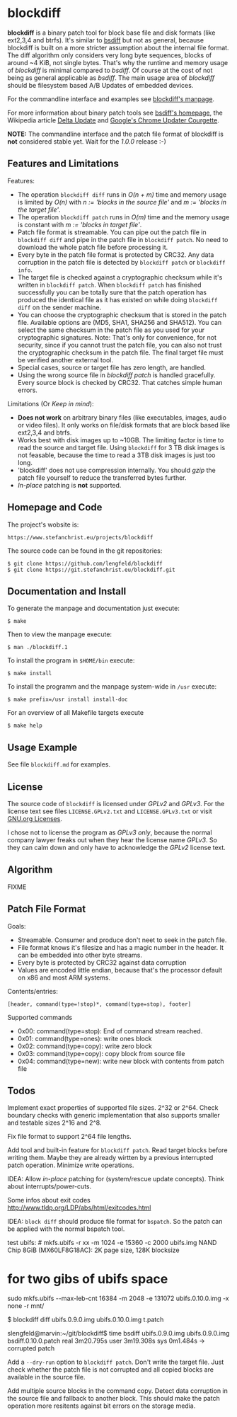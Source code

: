
blockdiff
=========

**blockdiff** is a binary patch tool for block base file and disk formats (like
ext2,3,4 and btrfs). It's similar to [bsdiff] but not as general, because
blockdiff is built on a more stricter assumption about the internal file
format.  The diff algorithm only considers very long byte sequences, blocks of
around ~4 KiB, not single bytes. That's why the runtime and memory usage of
*blockdiff* is minimal compared to *bsdiff*. Of course at the cost of not being
as general applicable as *bsdiff*.  The main usage area of *blockdiff* should
be filesystem based A/B Updates of embedded devices.

For the commandline interface and examples see [blockdiff's
manpage](blockdiff.md).

For more information about binary patch tools see [bsdiff's homepage][bsdiff],
the Wikipedia article [Delta Update][wikipedia-delta-update] and [Google's
Chrome Updater Courgette][google-chrome-courgette].

**NOTE:** The commandline interface and the patch file format of blockdiff is
**not** considered stable yet. Wait for the *1.0.0* release :-)

[bsdiff]: http://www.daemonology.net/bsdiff/
[wikipedia-delta-update]: https://en.wikipedia.org/wiki/Delta_update
[google-chrome-courgette]: https://www.chromium.org/developers/design-documents/software-updates-courgette


Features and Limitations
------------------------

Features:

* The operation `blockdiff diff` runs in *O(n + m)* time and memory usage is limited
  by *O(n)* with *n := 'blocks in the source file'* and *m := 'blocks in the target file'*.
* The operation `blockdiff patch` runs in *O(m)* time and the memory usage is
  constant with *m := 'blocks in target file'*.
* Patch file format is streamable. You can pipe out the patch file in
  `blockdiff diff` and pipe in the patch file in `blockdiff patch`. No need to
  download the whole patch file before processing it.
* Every byte in the patch file format is protected by CRC32. Any data
  corruption in the patch file is detected by `blockdiff patch` or `blockdiff
  info`.
* The target file is checked against a cryptographic checksum while it's
  written in `blockdiff patch`. When `blockdiff patch` has finished successfully
  you can be totally sure that the patch operation has produced the identical
  file as it has existed on while doing `blockdiff diff` on the sender machine.
* You can choose the cryptographic checksum that is stored in the patch file.
  Available options are (MD5, SHA1, SHA256 and SHA512). You can select the same
  checksum in the patch file as you used for your cryptographic signatures. Note:
  That's only for convenience, for not security, since if you cannot trust the
  patch file, you can also not trust the cryptographic checksum in the patch
  file. The final target file must be verified another external tool.
* Special cases, source or target file has zero length, are handled.
* Using the wrong source file in *blockdiff patch* is handled gracefully. Every
  source block is checked by CRC32. That catches simple human errors.


Limitations (Or *Keep in mind*):

* **Does not work** on arbitrary binary files (like executables, images, audio or
  video files). It only works on file/disk formats that are block based like
  ext2,3,4 and btrfs.
* Works best with disk images up to ~10GB. The limiting factor is time to read
  the source and target file.  Using `blockdiff` for 3 TB disk images is not
  feasable, because the time to read a 3TB disk images is just too long.
* 'blockdiff' does not use compression internally.  You should *gzip* the patch
  file yourself to reduce the transferred bytes further.
* *In-place* patching is **not** supported.


Homepage and Code
-----------------

The project's wobsite is:

    https://www.stefanchrist.eu/projects/blockdiff

The source code can be found in the git repositories:

    $ git clone https://github.com/lengfeld/blockdiff
    $ git clone https://git.stefanchrist.eu/blockdiff.git


Documentation and Install
-------------------------

To generate the manpage and documentation just execute:

    $ make

Then to view the manpage execute:

    $ man ./blockdiff.1

To install the program in `$HOME/bin` execute:

    $ make install

To install the programm and the manpage system-wide in `/usr` execute:

    $ make prefix=/usr install install-doc

For an overview of all Makefile targets execute

    $ make help



Usage Example
-------------

See file `blockdiff.md` for examples.


License
-------

The source code of `blockdiff` is licensed under *GPLv2* and *GPLv3*. For the
license text see files `LICENSE.GPLv2.txt` and `LICENSE.GPLv3.txt` or visit
[GNU.org Licenses](https://www.gnu.org/licenses/).

I chose not to license the program as *GPLv3 only*, because the normal company
lawyer freaks out when they hear the license name *GPLv3*. So they can calm
down and only have to acknowledge the *GPLv2* license text.


Algorithm
---------

FIXME


Patch File Format
-----------------

Goals:

* Streamable. Consumer and produce don't neet to seek in the patch file.
* File format knows it's filesize and has a magic number in the header. It can
  be embedded into other byte streams.
* Every byte is protected by CRC32 against data corruption
* Values are encoded little endian, because that's the processor default on x86
  and most ARM systems.

Contents/entries:

    [header, command(type=!stop)*, command(type=stop), footer]

Supported commands

* 0x00: command(type=stop): End of command stream reached.
* 0x01: command(type=ones): write ones block
* 0x02: command(type=copy): write zero block
* 0x03: command(type=copy): copy block from source file
* 0x04: command(type=new): write new block with contents from patch file


Todos
-----

Implement exact properties of supported file sizes. 2^32 or 2^64. Check
boundary checks with generic implementation that also supports smaller and
testable sizes 2^16 and 2^8.

Fix file format to support 2^64 file lengths.

Add tool and built-in feature for `blockdiff patch`. Read target blocks before
writing them. Maybe they are already wirtten by a previous interrupted patch
operation. Minimize write operations.

IDEA: Allow *in-place* patching for (system/rescue update concepts). Think
about interrupts/power-cuts.

Some infos about exit codes http://www.tldp.org/LDP/abs/html/exitcodes.html

IDEA: `block diff` should produce file format for `bspatch`. So the patch can
be applied with the normal bspatch tool.

test ubifs: #
mkfs.ubifs -r xx  -m 1024 -e 15360 -c 2000 ubifs.img
NAND Chip 8GiB (MX60LF8G18AC): 2K page size, 128K blocksize
# for two gibs of ubifs space
sudo mkfs.ubifs --max-leb-cnt 16384 -m 2048 -e 131072 ubifs.0.10.0.img -x none -r mnt/

$  blockdiff  diff ubifs.0.9.0.img ubifs.0.10.0.img t.patch

slengfeld@marvin:~/git/blockdiff$ time bsdiff  ubifs.0.9.0.img ubifs.0.9.0.img bsdiff.0.10.0.patch
real	3m20.795s
user	3m19.308s
sys	0m1.484s
-> corrupted patch


Add a `--dry-run` option to `blockdiff patch`. Don't write the target file.
Just check whether the patch file is not corrupted and all copied blocks are
available in the source file.

Add multiple source blocks in the command copy. Detect data corruption in the
source file and fallback to another block. This should make the patch operation
more resitents against bit errors on the storage media.

